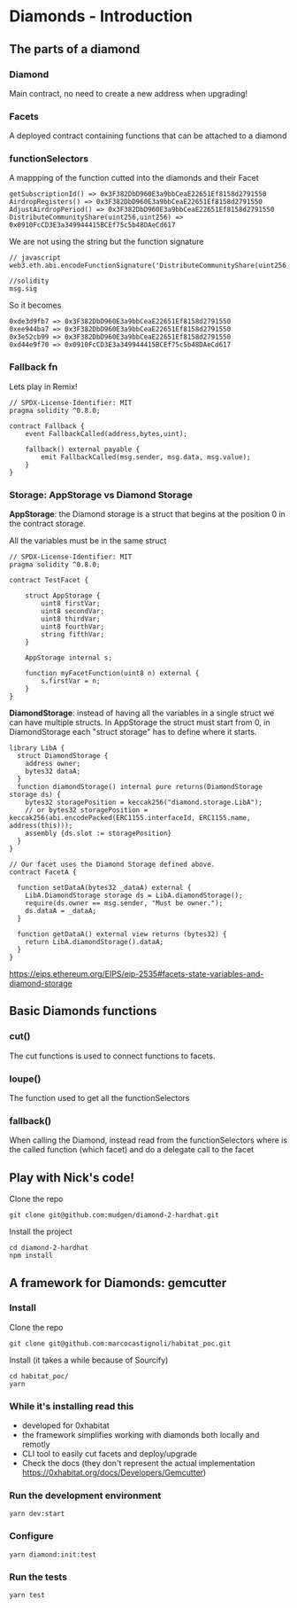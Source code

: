 # Diamonds - Introduction

## The parts of a diamond

### Diamond

Main contract, no need to create a new address when upgrading!

### Facets

A deployed contract containing functions that can be attached to a diamond

### functionSelectors

A mappping of the function cutted into the diamonds and their Facet

```
getSubscriptionId() => 0x3F382DbD960E3a9bbCeaE22651Ef8158d2791550
AirdropRegisters() => 0x3F382DbD960E3a9bbCeaE22651Ef8158d2791550
AdjustAirdropPeriod() => 0x3F382DbD960E3a9bbCeaE22651Ef8158d2791550
DistributeCommunityShare(uint256,uint256) => 0x0910FcCD3E3a349944415BCEf75c5b48DAeCd617
```

We are not using the string but the function signature
```
// javascript
web3.eth.abi.encodeFunctionSignature('DistributeCommunityShare(uint256,uint256)');

//solidity
msg.sig
```
So it becomes

```
0xde3d9fb7 => 0x3F382DbD960E3a9bbCeaE22651Ef8158d2791550
0xee944ba7 => 0x3F382DbD960E3a9bbCeaE22651Ef8158d2791550
0x3e52cb99 => 0x3F382DbD960E3a9bbCeaE22651Ef8158d2791550
0xd44e9f70 => 0x0910FcCD3E3a349944415BCEf75c5b48DAeCd617
```

### Fallback fn

Lets play in Remix!

```solidity
// SPDX-License-Identifier: MIT
pragma solidity ^0.8.0;

contract Fallback {
    event FallbackCalled(address,bytes,uint);

    fallback() external payable {
        emit FallbackCalled(msg.sender, msg.data, msg.value);
    }
}
```


### Storage: AppStorage vs Diamond Storage

**AppStorage**: the Diamond storage is a struct that begins at the position 0 in the contract storage.

All the variables must be in the same struct

```solidity
// SPDX-License-Identifier: MIT
pragma solidity ^0.8.0;

contract TestFacet {

    struct AppStorage {
        uint8 firstVar;
        uint8 secondVar;
        uint8 thirdVar;
        uint8 fourthVar;
        string fifthVar;
    }

    AppStorage internal s;

    function myFacetFunction(uint8 n) external {
        s.firstVar = n;
    }
}
```
**DiamondStorage**: instead of having all the variables in a single struct we can have multiple structs. In AppStorage the struct must start from 0, in DiamondStorage each "struct storage" has to define where it starts.

```solidity
library LibA {
  struct DiamondStorage {
    address owner;
    bytes32 dataA;
  }
  function diamondStorage() internal pure returns(DiamondStorage storage ds) {
    bytes32 storagePosition = keccak256("diamond.storage.LibA");
    // or bytes32 storagePosition = keccak256(abi.encodePacked(ERC1155.interfaceId, ERC1155.name, address(this)));
    assembly {ds.slot := storagePosition}
  }
}

// Our facet uses the Diamond Storage defined above.
contract FacetA {

  function setDataA(bytes32 _dataA) external {
    LibA.DiamondStorage storage ds = LibA.diamondStorage();
    require(ds.owner == msg.sender, "Must be owner.");
    ds.dataA = _dataA;
  }

  function getDataA() external view returns (bytes32) {
    return LibA.diamondStorage().dataA;
  }
}
```

https://eips.ethereum.org/EIPS/eip-2535#facets-state-variables-and-diamond-storage

## Basic Diamonds functions

### cut()
The cut functions is used to connect functions to facets.

### loupe()
The function used to get all the functionSelectors

### fallback()

When calling the Diamond, instead read from the functionSelectors where is the called function (which facet) and do a delegate call to the facet

## Play with Nick's code!

Clone the repo
```
git clone git@github.com:mudgen/diamond-2-hardhat.git
```

Install the project
```
cd diamond-2-hardhat
npm install
```

## A framework for Diamonds: gemcutter

### Install

Clone the repo
```
git clone git@github.com:marcocastignoli/habitat_poc.git
```

Install (it takes a while because of Sourcify)
```
cd habitat_poc/
yarn
```

### While it's installing read this

* developed for 0xhabitat
* the framework simplifies working with diamonds both locally and remotly
* CLI tool to easily cut facets and deploy/upgrade
* Check the docs (they don't represent the actual implementation https://0xhabitat.org/docs/Developers/Gemcutter)

### Run the development environment

```
yarn dev:start
```

### Configure

```
yarn diamond:init:test
```

### Run the tests

```
yarn test
```